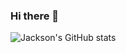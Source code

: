 ### Hi there 👋

![Jackson's GitHub stats](https://github-readme-stats.vercel.app/api?username=jchoyce&count_private=true&theme=dracula)

